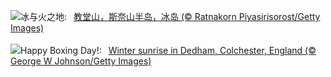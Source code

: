 ![](https://www.bing.com/th?id=OHR.KirkjufellAurora_ZH-CN7878752057_UHD.jpg&w=1000)冰与火之地:&nbsp;&ensp;[教堂山，斯奈山半岛，冰岛 (© Ratnakorn Piyasirisorost/Getty Images)](https://www.bing.com/th?id=OHR.KirkjufellAurora_ZH-CN7878752057_UHD.jpg)
<br><br/>
![](https://www.bing.com/th?id=OHR.BoxingDaySunrise_EN-US9951041123_UHD.jpg&w=1000)Happy Boxing Day!:&nbsp;&ensp;[Winter sunrise in Dedham, Colchester, England (© George W Johnson/Getty Images)](https://www.bing.com/th?id=OHR.BoxingDaySunrise_EN-US9951041123_UHD.jpg)
<br><br/>
